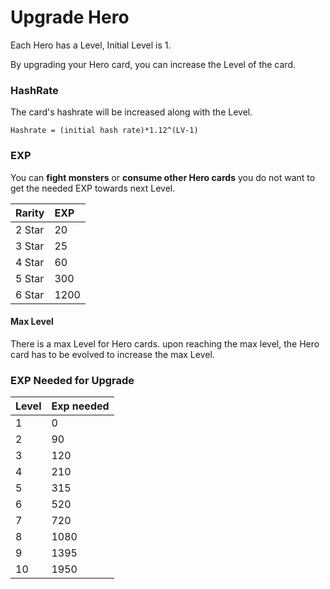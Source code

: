 # Upgrade Hero

Each Hero has a Level, Initial Level is 1. 

By upgrading your Hero card, you can increase the Level of the card.

### HashRate

The card's hashrate will be increased along with the Level.

```text
Hashrate = (initial hash rate)*1.12^(LV-1)
```

### EXP

You can **fight monsters** or **consume other Hero cards** you do not want to get the needed EXP towards next Level.

| Rarity | EXP |
| :--- | :--- |
| 2 Star | 20 |
| 3 Star | 25 |
| 4 Star | 60 |
| 5 Star | 300 |
| 6 Star | 1200 |

#### Max Level

There is a max Level for Hero cards. upon reaching the max level, the Hero card has to be evolved to increase the max Level.

### EXP Needed for Upgrade

| Level | Exp needed |
| :--- | :--- |
| 1 | 0 |
| 2 | 90 |
| 3 | 120 |
| 4 | 210 |
| 5 | 315 |
| 6 | 520 |
| 7 | 720 |
| 8 | 1080 |
| 9 | 1395 |
| 10 | 1950 |



